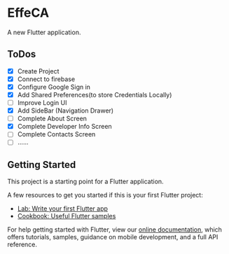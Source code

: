 # EffeCA

A new Flutter application.

## ToDos
- [x] Create Project
- [x] Connect to firebase
- [x] Configure Google Sign in
- [x] Add Shared Preferences(to store Credentials Locally)
- [ ] Improve Login UI
- [x] Add SideBar (Navigation Drawer)
- [ ] Complete About Screen
- [x] Complete Developer Info Screen
- [ ] Complete Contacts Screen
- [ ] ......

## Getting Started

This project is a starting point for a Flutter application.

A few resources to get you started if this is your first Flutter project:

- [Lab: Write your first Flutter app](https://flutter.dev/docs/get-started/codelab)
- [Cookbook: Useful Flutter samples](https://flutter.dev/docs/cookbook)

For help getting started with Flutter, view our
[online documentation](https://flutter.dev/docs), which offers tutorials,
samples, guidance on mobile development, and a full API reference.
